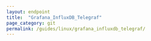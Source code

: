 ```yaml
---
layout: endpoint
title:  "Grafana_InfluxDB_Telegraf"
page_category: git
permalink: /guides/linux/grafana_influxdb_telegraf/
---
```

